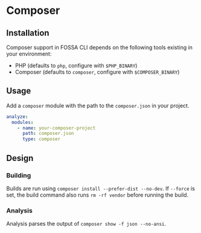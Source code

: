 # Composer

## Installation

Composer support in FOSSA CLI depends on the following tools existing in your environment:

- PHP (defaults to `php`, configure with `$PHP_BINARY`)
- Composer (defaults to `composer`, configure with `$COMPOSER_BINARY`)

## Usage

Add a `composer` module with the path to the `composer.json` in your project.

```yaml
analyze:
  modules:
    - name: your-composer-project
      path: composer.json
      type: composer
```

## Design
### Building

Builds are run using `composer install --prefer-dist --no-dev`. If `--force` is set, the build command also runs `rm -rf vendor` before running the build.

### Analysis

Analysis parses the output of `composer show -f json --no-ansi`.
